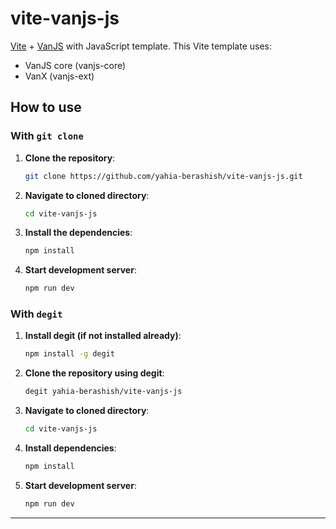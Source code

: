 # vite-vanjs-js

[Vite](https://vitejs.dev) + [VanJS](https://vanjs.org) with JavaScript template.
This Vite template uses:

- VanJS core (vanjs-core)
- VanX (vanjs-ext)

## How to use

### With `git clone`

1. **Clone the repository**:
   ```bash
   git clone https://github.com/yahia-berashish/vite-vanjs-js.git
   ```
1. **Navigate to cloned directory**:
   ```bash
   cd vite-vanjs-js
   ```
1. **Install the dependencies**:
   ```bash
   npm install
   ```
1. **Start development server**:
   ```bash
   npm run dev
   ```

### With `degit`

1. **Install degit (if not installed already)**:
   ```bash
   npm install -g degit
   ```
1. **Clone the repository using degit**:
   ```bash
   degit yahia-berashish/vite-vanjs-js
   ```
1. **Navigate to cloned directory**:
   ```bash
   cd vite-vanjs-js
   ```
1. **Install dependencies**:
   ```bash
   npm install
   ```
1. **Start development server**:
   ```bash
   npm run dev
   ```

---
